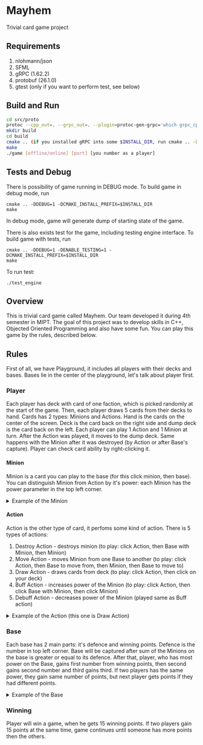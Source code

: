 # Mayhem
Trivial card game project
## Requirements
1. nlohmann/json
2. SFML
3. gRPC (1.62.2)
4. protobuf (26.1.0)
5. gtest (only if you want to perform test, see below)
## Build and Run
```sh
cd src/proto
protoc --cpp_out=. --grpc_out=. --plugin=protoc-gen-grpc='which grpc_cpp_plugin' ./engine.proto
mkdir build
cd build
cmake .. (if you installed gRPC into some $INSTALL_DIR, run cmake .. -DCMAKE_INSTALL_PREFIX=$INSTALL_DIR)
make
./game [offline/online] [port] [you number as a player]
```

## Tests and Debug

There is possibility of game running in DEBUG mode. To build game in debug mode, run
```
cmake .. -DDEBUG=1 -DCMAKE_INSTALL_PREFIX=$INSTALL_DIR
make
```

In debug mode, game will generate dump of starting state of the game.

There is also exists test for the game, including testing engine interface.
To build game with tests, run
```
cmake .. -DDEBUG=1 -DENABLE_TESTING=1 -DCMAKE_INSTALL_PREFIX=$INSTALL_DIR
make
```

To run test:

```
./test_engine
```

## Overview

This is trivial card game called Mayhem. Our team developed it during 4th semester in MIPT. The goal of this project was to develop skills in C++, Objected Oriented Programming and also have some fun. You can play this game by the rules, described below.

## Rules

First of all, we have Playground, it includes all players with their decks and bases. Bases lie in the center of the playground, let's talk about player first.

### Player

Each player has deck with card of one faction, which is picked randomly at the start of the game. Then, each player draws 5 cards from their decks to hand. Cards has 2 types: Minions and Actions. Hand is the cards on the center of the screen. Deck is the card back on the right side and dump deck is the card back on the left. Each player can play 1 Action and 1 Minion at turn. After the Action was played, it moves to the dump deck. Same happens with the Minion after it was destroyed (by Action or after Base's capture). Player can check card ability by right-clicking it.

#### Minion

Minion is a card you can play to the base (for this click minion, then base). You can distinguish Minion from Action by it's power: each Minion has the power parameter in the top left corner.

<details>
<summary> Example of the Minion </summary>
<img alilgn = "center" src = "https://github.com/aleksplast/Mayhem/assets/111467660/1ec40f5b-d8e2-4cc4-b0e9-79e9aa92482b" width = 200>
</details>

#### Action

Action is the other type of card, it perfoms some kind of action. There is 5 types of actions:

1. Destroy Action - destroys minion (to play: click Action, then Base with Minion, then Minion)
2. Move Action - moves Minion from one Base to another (to play: click Action, then Base to move from, then Minion, then Base to move to)
3. Draw Action - draws cards from deck (to play: click Action, then click on your deck)
4. Buff Action - increases power of the Minion (to play: click Action, then click Base with Minion, then click Minion)
5. Debuff Action - decreases power of the Minion (played same as Buff action)

<details>
<summary> Example of the Action (this one is Draw Action) </summary>
<img alilgn = "center" src = "https://github.com/aleksplast/Mayhem/assets/111467660/1ec148ee-3569-4bd2-93aa-b677396180d4" width = 200>
</details>

### Base

Each base has 2 main parts: it's defence and winning points. Defence is the number in top left corner. Base will be captured after sum of the Minions on the base is greater or equal to its defence. After that, player, who has most power on the Base, gains first number from winning points, then second gains second number and third gains third. If two players has the same power, they gain same number of points, but next player gets points if they had different points.

<details>
<summary> Example of the Base </summary>
<img alilgn = "center" src = "https://github.com/aleksplast/Mayhem/assets/111467660/31aa687f-41a2-4646-bf38-bb2a65c86c76" width = 200>
</details>

### Winning

Player will win a game, when he gets 15 winning points. If two players gain 15 points at the same time, game continues until someone has more points then the others.
